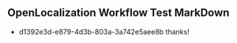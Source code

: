 ## OpenLocalization Workflow Test MarkDown
* d1392e3d-e879-4d3b-803a-3a742e5aee8b thanks!

<!--HONumber=Aug16_HO1-->


